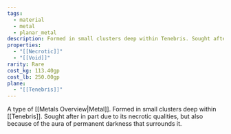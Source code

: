 ```yaml
---
tags:
  - material
  - metal
  - planar_metal
description: Formed in small clusters deep within Tenebris. Sought after in part due to its necrotic qualities, but also because of the aura of permanent darkness that surrounds it
properties:
  - "[[Necrotic]]"
  - "[[Void]]"
rarity: Rare
cost_kg: 113.40gp
cost_lb: 250.00gp
plane:
  - "[[Tenebris]]"
---
```

A type of [[Metals Overview|Metal]]. Formed in small clusters deep within [[Tenebris]]. Sought after in part due to its necrotic qualities, but also because of the aura of permanent darkness that surrounds it.